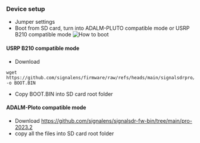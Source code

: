 ### Device setup
- Jumper settings
- Boot from SD card, turn into ADALM-PLUTO compatible mode or USRP B210 compatible mode
![How to boot](https://github.com/signalens/signalsdrpro_docs/blob/main/img/boot_ins.png?raw=true)

#### USRP B210 compatible mode
- Download
```
wget https://github.com/signalens/firmware/raw/refs/heads/main/signalsdrpro/signalsdrpro_b210.bin -o BOOT.BIN
```
-  Copy BOOT.BIN into SD card root folder

#### ADALM-Ploto compatible mode

- Download https://github.com/signalens/signalsdr-fw-bin/tree/main/pro-2023.2
- copy all the files into SD card root folder

